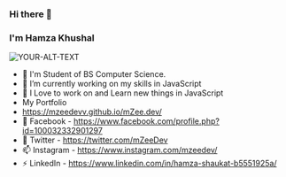 ### Hi there 👋
### I'm Hamza Khushal

<picture>
 <source media="(prefers-color-scheme: dark)" srcset="https://images.unsplash.com/photo-1618401479427-c8ef9465fbe1?ixlib=rb-4.0.3&ixid=MnwxMjA3fDB8MHxwaG90by1wYWdlfHx8fGVufDB8fHx8&auto=format&fit=crop&w=1143&q=80">
 <source media="(prefers-color-scheme: light)" srcset="https://images.unsplash.com/photo-1618401479427-c8ef9465fbe1?ixlib=rb-4.0.3&ixid=MnwxMjA3fDB8MHxwaG90by1wYWdlfHx8fGVufDB8fHx8&auto=format&fit=crop&w=1143&q=80">
 <img alt="YOUR-ALT-TEXT" src="https://images.unsplash.com/photo-1618401479427-c8ef9465fbe1?ixlib=rb-4.0.3&ixid=MnwxMjA3fDB8MHxwaG90by1wYWdlfHx8fGVufDB8fHx8&auto=format&fit=crop&w=1143&q=80">
</picture>

- 🔭 I'm Student of BS Computer Science.
- 🌱 I’m currently working on my skills in JavaScript
- 🤔 I Love to work on and Learn new things in JavaScript
-  My Portfolio
-  https://mzeedevv.github.io/mZee.dev/
-  👯 Facebook - https://www.facebook.com/profile.php?id=100032332901297
- 💬 Twitter - https://twitter.com/mZeeDev
- 📫 Instagram - https://www.instagram.com/mzeedev/
- ⚡ LinkedIn - https://www.linkedin.com/in/hamza-shaukat-b5551925a/
<!--
**mZeeDevv/mZeeDevv** is a ✨ _special_ ✨ repository because its `README.md` (this file) appears on your GitHub profile.

Here are some ideas to get you started:

- 🔭 I’m currently working on ...
- 🌱 I’m currently learning ...
- 👯 I’m looking to collaborate on ...
- 🤔 I’m looking for help with ...
- 💬 Ask me about ...
- 📫 How to reach me: ...
- 😄 Pronouns: ...
- ⚡ Fun fact: ...
-->
